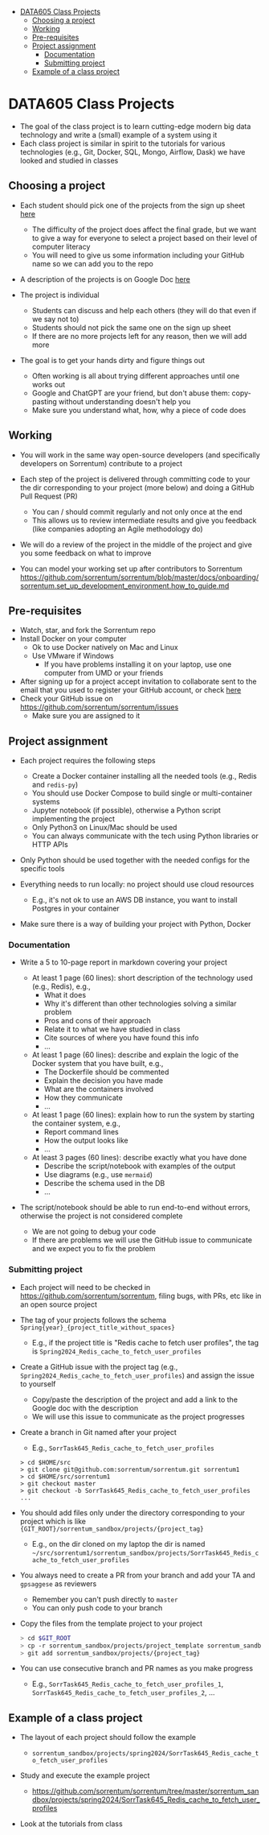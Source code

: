 

<!-- toc -->

- [DATA605 Class Projects](#data605-class-projects)
  * [Choosing a project](#choosing-a-project)
  * [Working](#working)
  * [Pre-requisites](#pre-requisites)
  * [Project assignment](#project-assignment)
    + [Documentation](#documentation)
    + [Submitting project](#submitting-project)
  * [Example of a class project](#example-of-a-class-project)

<!-- tocstop -->


# DATA605 Class Projects

- The goal of the class project is to learn cutting-edge modern big data
  technology and write a (small) example of a system using it
- Each class project is similar in spirit to the tutorials for various
  technologies (e.g., Git, Docker, SQL, Mongo, Airflow, Dask) we have looked and
  studied in classes

## Choosing a project

- Each student should pick one of the projects from the sign up sheet
  [here](https://docs.google.com/spreadsheets/d/1nwjIvXgEaxH_M21k8hYebVbFPLWh7UNglLUlh11psAs)
  - The difficulty of the project does affect the final grade, but we want to
    give a way for everyone to select a project based on their level of computer
    literacy
  - You will need to give us some information including your GitHub name so we
    can add you to the repo
- A description of the projects is on Google Doc
  [here](https://docs.google.com/document/d/1GEOmfpBUXiCua18wR1Hx1OMUVlku-1of)

- The project is individual
  - Students can discuss and help each others (they will do that even if we say
    not to)
  - Students should not pick the same one on the sign up sheet
  - If there are no more projects left for any reason, then we will add more

- The goal is to get your hands dirty and figure things out
  - Often working is all about trying different approaches until one works out
  - Google and ChatGPT are your friend, but don't abuse them: copy-pasting
    without understanding doesn't help you
  - Make sure you understand what, how, why a piece of code does

## Working

- You will work in the same way open-source developers (and specifically
  developers on Sorrentum) contribute to a project

- Each step of the project is delivered through committing code to your the dir
  corresponding to your project (more below) and doing a GitHub Pull Request
  (PR)
  - You can / should commit regularly and not only once at the end
  - This allows us to review intermediate results and give you feedback (like
    companies adopting an Agile methodology do)
- We will do a review of the project in the middle of the project and give you
  some feedback on what to improve

- You can model your working set up after contributors to Sorrentum
  https://github.com/sorrentum/sorrentum/blob/master/docs/onboarding/sorrentum.set_up_development_environment.how_to_guide.md

## Pre-requisites

- Watch, star, and fork the Sorrentum repo
- Install Docker on your computer
  - Ok to use Docker natively on Mac and Linux
  - Use VMware if Windows
    - If you have problems installing it on your laptop, use one computer from
      UMD or your friends
- After signing up for a project accept invitation to collaborate sent to the
  email that you used to register your GitHub account, or check
  [here](https://github.com/sorrentum/sorrentum/invitations)
- Check your GitHub issue on https://github.com/sorrentum/sorrentum/issues
  - Make sure you are assigned to it

## Project assignment

- Each project requires the following steps
  - Create a Docker container installing all the needed tools (e.g., Redis and
    `redis-py`)
  - You should use Docker Compose to build single or multi-container systems
  - Jupyter notebook (if possible), otherwise a Python script implementing the
    project
  - Only Python3 on Linux/Mac should be used
  - You can always communicate with the tech using Python libraries or HTTP APIs

- Only Python should be used together with the needed configs for the specific
  tools
- Everything needs to run locally: no project should use cloud resources
  - E.g., it's not ok to use an AWS DB instance, you want to install Postgres in
    your container
- Make sure there is a way of building your project with Python, Docker

### Documentation

- Write a 5 to 10-page report in markdown covering your project
  - At least 1 page (60 lines): short description of the technology used (e.g.,
    Redis), e.g.,
    - What it does
    - Why it's different than other technologies solving a similar problem
    - Pros and cons of their approach
    - Relate it to what we have studied in class
    - Cite sources of where you have found this info
    - ...
  - At least 1 page (60 lines): describe and explain the logic of the Docker
    system that you have built, e.g.,
    - The Dockerfile should be commented
    - Explain the decision you have made
    - What are the containers involved
    - How they communicate
    - ...
  - At least 1 page (60 lines): explain how to run the system by starting the
    container system, e.g.,
    - Report command lines
    - How the output looks like
    - ...
  - At least 3 pages (60 lines): describe exactly what you have done
    - Describe the script/notebook with examples of the output
    - Use diagrams (e.g., use `mermaid`)
    - Describe the schema used in the DB
    - ...

- The script/notebook should be able to run end-to-end without errors, otherwise
  the project is not considered complete
  - We are not going to debug your code
  - If there are problems we will use the GitHub issue to communicate and we
    expect you to fix the problem

### Submitting project

- Each project will need to be checked in
  https://github.com/sorrentum/sorrentum, filing bugs, with PRs, etc like in an
  open source project

- The tag of your projects follows the schema
  `Spring{year}_{project_title_without_spaces}`
  - E.g., if the project title is "Redis cache to fetch user profiles", the tag
    is `Spring2024_Redis_cache_to_fetch_user_profiles`

- Create a GitHub issue with the project tag (e.g.,
  `Spring2024_Redis_cache_to_fetch_user_profiles`) and assign the issue to
  yourself
  - Copy/paste the description of the project and add a link to the Google doc
    with the description
  - We will use this issue to communicate as the project progresses

- Create a branch in Git named after your project
  - E.g., `SorrTask645_Redis_cache_to_fetch_user_profiles`
  ```
  > cd $HOME/src
  > git clone git@github.com:sorrentum/sorrentum.git sorrentum1
  > cd $HOME/src/sorrentum1
  > git checkout master
  > git checkout -b SorrTask645_Redis_cache_to_fetch_user_profiles
  ...
  ```

- You should add files only under the directory corresponding to your project
  which is like `{GIT_ROOT}/sorrentum_sandbox/projects/{project_tag}`
  - E.g., on the dir cloned on my laptop the dir is named
    `~/src/sorrentum1/sorrentum_sandbox/projects/SorrTask645_Redis_cache_to_fetch_user_profiles`

- You always need to create a PR from your branch and add your TA and
  `gpsaggese` as reviewers
  - Remember you can't push directly to `master`
  - You can only push code to your branch

- Copy the files from the template project to your project

  ```bash
  > cd $GIT_ROOT
  > cp -r sorrentum_sandbox/projects/project_template sorrentum_sandbox/projects/{project_tag}
  > git add sorrentum_sandbox/projects/{project_tag}
  ```

- You can use consecutive branch and PR names as you make progress
  - E.g., `SorrTask645_Redis_cache_to_fetch_user_profiles_1`,
    `SorrTask645_Redis_cache_to_fetch_user_profiles_2`, ...

## Example of a class project

- The layout of each project should follow the example
  - `sorrentum_sandbox/projects/spring2024/SorrTask645_Redis_cache_to_fetch_user_profiles`

- Study and execute the example project
  - https://github.com/sorrentum/sorrentum/tree/master/sorrentum_sandbox/projects/spring2024/SorrTask645_Redis_cache_to_fetch_user_profiles

- Look at the tutorials from class
